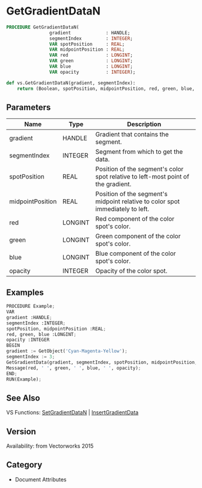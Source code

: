 # GetGradientDataN

```pascal
PROCEDURE GetGradientDataN(
				gradient             : HANDLE;
				segmentIndex         : INTEGER;
				VAR spotPosition     : REAL;
				VAR midpointPosition : REAL;
				VAR red              : LONGINT;
				VAR green            : LONGINT;
				VAR blue             : LONGINT;
				VAR opacity          : INTEGER);
```

```python
def vs.GetGradientDataN(gradient, segmentIndex):
    return (Boolean, spotPosition, midpointPosition, red, green, blue, opacity)
```

## Parameters
|Name|Type|Description|
|---|---|---|
|gradient|HANDLE|Gradient that contains the segment.|
|segmentIndex|INTEGER|Segment from which to get the data.|
|spotPosition|REAL|Position of the segment's color spot relative to left-most point of the gradient.|
|midpointPosition|REAL|Position of the segment's midpoint relative to color spot immediately to left.|
|red|LONGINT|Red component of the color spot's color.|
|green|LONGINT|Green component of the color spot's color.|
|blue|LONGINT|Blue component of the color spot's color.|
|opacity|INTEGER|Opacity of the color spot.|

## Examples
```python
PROCEDURE Example;
VAR
gradient :HANDLE;
segmentIndex :INTEGER;
spotPosition, midpointPosition :REAL;
red, green, blue :LONGINT;
opacity :INTEGER
BEGIN
gradient := GetObject('Cyan-Magenta-Yellow');
segmentIndex := 3;
GetGradientData(gradient, segmentIndex, spotPosition, midpointPosition, red, green, blue.opacity);
Message(red, ' ', green, ' ', blue, ' ', opacity);
END;
RUN(Example);
```

## See Also
VS Functions:
[SetGradientDataN](SetGradientDataN.md) 
| [InsertGradientData](InsertGradientData.md)

## Version
Availability: from Vectorworks 2015

## Category
* Document Attributes

